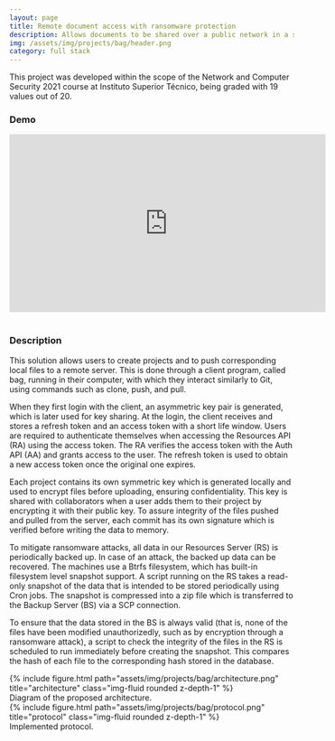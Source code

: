 ```yaml
---
layout: page
title: Remote document access with ransomware protection
description: Allows documents to be shared over a public network in a secure fashion.
img: /assets/img/projects/bag/header.png
category: full stack
---
```


This project was developed within the scope of the Network and Computer Security 2021 course at Instituto Superior Técnico, being graded with 19 values out of 20.

### Demo

<center>
    <iframe width="560" height="315" src="https://www.youtube.com/embed/gQFS-jBWgyk" title="YouTube video player" frameborder="0" allow="accelerometer; autoplay; clipboard-write; encrypted-media; gyroscope; picture-in-picture" allowfullscreen></iframe>
</center>

<br>

### Description

This solution allows users to create projects and to push corresponding local files to a remote server. This is done through a client program, called bag, running in their computer, with which they interact similarly to Git, using commands such as clone, push, and pull.

When they first login with the client, an asymmetric key pair is generated, which is later used for key sharing. At the login, the client receives and stores a refresh token and an access token with a short life window. Users are required to authenticate themselves when accessing the Resources API (RA) using the access token. The RA verifies the access token with the Auth API (AA) and grants access to the user. The refresh token is used to obtain a new access token once the original one expires.

Each project contains its own symmetric key which is generated locally and used to encrypt files before uploading, ensuring confidentiality. This key is shared with collaborators when a user adds them to their project by encrypting it with their public key. To assure integrity of the files pushed and pulled from the server, each commit has its own signature which is verified before writing the data to memory.

To mitigate ransomware attacks, all data in our Resources Server (RS) is periodically backed up. In case of an attack, the backed up data can be recovered. The machines use a Btrfs filesystem, which has built-in filesystem level snapshot support. A script running on the RS takes a read-only snapshot of the data that is intended to be stored periodically using Cron jobs. The snapshot is compressed into a zip file which is transferred to the Backup Server (BS) via a SCP connection.

To ensure that the data stored in the BS is always valid (that is, none of the files have been modified unauthorizedly, such as by encryption through a ransomware attack), a script to check the integrity of the files in the RS is scheduled to run immediately before creating the snapshot. This compares the hash of each file to the corresponding hash stored in the database.

<div class="row">
    <div class="col-sm mt-3 mt-md-0">
        {% include figure.html path="assets/img/projects/bag/architecture.png" title="architecture" class="img-fluid rounded z-depth-1" %}
    </div>
</div>
<div class="caption">
    Diagram of the proposed architecture.
</div>

<div class="row">
    <div class="col-sm mt-3 mt-md-0">
        {% include figure.html path="assets/img/projects/bag/protocol.png" title="protocol" class="img-fluid rounded z-depth-1" %}
    </div>
</div>
<div class="caption">
    Implemented protocol.
</div>
